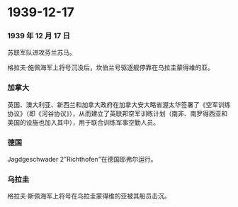 # 1939-12-17

### 1939 年 12 月 17 日

苏联军队进攻芬兰苏马。

格拉夫·施佩海军上将号沉没后，坎伯兰号驱逐舰停靠在乌拉圭蒙得维的亚。

### 加拿大

英国、澳大利亚、新西兰和加拿大政府在加拿大安大略省渥太华签署了《空军训练协议》（即《河谷协议》），从而建立了英联邦空军训练计划（南非、南罗得西亚和美国的设施也加入其中），用于联合训练军事空勤人员。

### 德国

Jagdgeschwader 2"Richthofen"在德国耶弗尔运行。

### 乌拉圭

格拉夫·斯佩海军上将号在乌拉圭蒙得维的亚被其船员击沉。